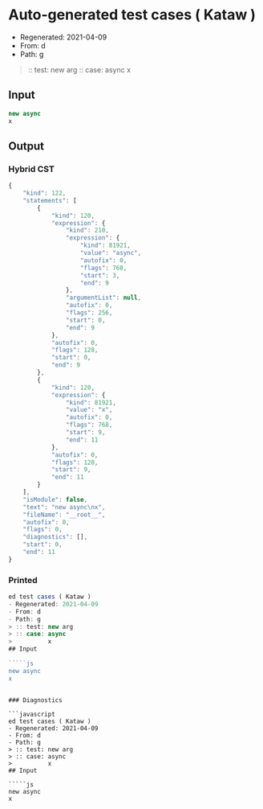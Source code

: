 # Auto-generated test cases ( Kataw )
- Regenerated: 2021-04-09
- From: d
- Path: g
> :: test: new arg
> :: case: async
>          x
## Input

`````js
new async
x
`````

## Output

### Hybrid CST

```javascript
{
    "kind": 122,
    "statements": [
        {
            "kind": 120,
            "expression": {
                "kind": 210,
                "expression": {
                    "kind": 81921,
                    "value": "async",
                    "autofix": 0,
                    "flags": 768,
                    "start": 3,
                    "end": 9
                },
                "argumentList": null,
                "autofix": 0,
                "flags": 256,
                "start": 0,
                "end": 9
            },
            "autofix": 0,
            "flags": 128,
            "start": 0,
            "end": 9
        },
        {
            "kind": 120,
            "expression": {
                "kind": 81921,
                "value": "x",
                "autofix": 0,
                "flags": 768,
                "start": 9,
                "end": 11
            },
            "autofix": 0,
            "flags": 128,
            "start": 9,
            "end": 11
        }
    ],
    "isModule": false,
    "text": "new async\nx",
    "fileName": "__root__",
    "autofix": 0,
    "flags": 0,
    "diagnostics": [],
    "start": 0,
    "end": 11
}
```

### Printed

```javascript
ed test cases ( Kataw )
- Regenerated: 2021-04-09
- From: d
- Path: g
> :: test: new arg
> :: case: async
>          x
## Input

`````js
new async
x
`````
```

### Diagnostics

```javascript
ed test cases ( Kataw )
- Regenerated: 2021-04-09
- From: d
- Path: g
> :: test: new arg
> :: case: async
>          x
## Input

`````js
new async
x
`````
```


